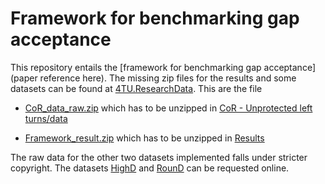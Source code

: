 # Framework for benchmarking gap acceptance

This repository entails the [framework for benchmarking gap acceptance](paper reference here). The missing zip files for the results and some datasets can be found at [4TU.ResearchData](https://data.4tu.nl/articles/dataset/Data_and_Results_for_the_Benchmark_of_Gap_Acceptance_Models/21334548).
This are the file 
- [CoR_data_raw.zip](https://data.4tu.nl/articles/dataset/Data_and_Results_for_the_Benchmark_of_Gap_Acceptance_Models/21334548?file=37863192) which has to be unzipped in [CoR - Unprotected left turns/data](https://github.com/julianschumann/Framework-for-benchmarking-gap-acceptance/tree/main/Framework/Data_raw/CoR%20-%20Unprotected%20left%20turns/data)

- [Framework_result.zip](https://data.4tu.nl/articles/dataset/Data_and_Results_for_the_Benchmark_of_Gap_Acceptance_Models/21334548?file=37861689) which has to be unzipped in [Results](https://github.com/julianschumann/Framework-for-benchmarking-gap-acceptance/tree/main/Framework/Results)

The raw data for the other two datasets implemented falls under stricter copyright. The datasets [HighD](https://www.highd-dataset.com/) and [RounD](https://www.round-dataset.com/) can be requested online. 
